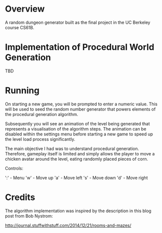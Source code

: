 # Overview

A random dungeon generator built as the final project in the UC Berkeley course CS61B.

# Implementation of Procedural World Generation

TBD

# Running

On starting a new game, you will be prompted to enter a numeric value. This will be used to seed the
random number generator that powers elements of the procedural generation algorithm.

Subsequently you will see an animation of the level being generated that represents a visualisation
of the algorithm steps. The animation can be disabled within the settings menu before starting a
new game to speed up the level load process significantly.

The main objective I had was to understand procedural generation. Therefore, gameplay itself is
limited and simply allows the player to move a chicken avatar around the level, eating randomly
placed pieces of corn. 

Controls:

':' - Menu
'w' - Move up
'a' - Move left
's' - Move down
'd' - Move right

# Credits

The algorithm implementation was inspired by the description in this blog post from Bob Nystrom:

http://journal.stuffwithstuff.com/2014/12/21/rooms-and-mazes/
